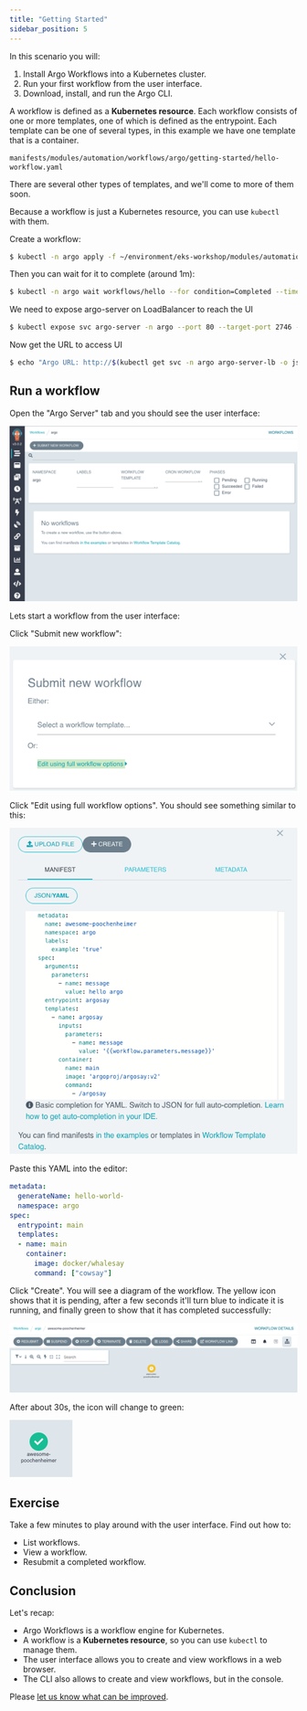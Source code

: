 ```yaml
---
title: "Getting Started"
sidebar_position: 5
---
```


In this scenario you will:

1. Install Argo Workflows into a Kubernetes cluster.
2. Run your first workflow from the user interface.
3. Download, install, and run the Argo CLI.

A workflow is defined as a **Kubernetes resource**. Each workflow consists of one or more templates, one of which is
defined as the entrypoint. Each template can be one of several types, in this example we have one template that is a
container.

```file
manifests/modules/automation/workflows/argo/getting-started/hello-workflow.yaml
```

There are several other types of templates, and we'll come to more of them soon.

Because a workflow is just a Kubernetes resource, you can use `kubectl` with them.

Create a workflow:

```bash
$ kubectl -n argo apply -f ~/environment/eks-workshop/modules/automation/workflows/argo/getting-started/hello-workflow.yaml
```

Then you can wait for it to complete (around 1m):

```bash timeout=120
$ kubectl -n argo wait workflows/hello --for condition=Completed --timeout 2m
```

We need to expose argo-server on LoadBalancer to reach the UI

```bash
$ kubectl expose svc argo-server -n argo --port 80 --target-port 2746 --type LoadBalancer --name argo-server-lb
```

Now get the URL to access UI
```bash
$ echo "Argo URL: http://$(kubectl get svc -n argo argo-server-lb -o jsonpath='{.status.loadBalancer.ingress[0].hostname}')"
```

## Run a workflow

Open the "Argo Server" tab and you should see the user interface:

![UI](../assets/ui.png)

Lets start a workflow from the user interface:

Click "Submit new workflow":

![UI](../assets/submit-01.png)

Click "Edit using full workflow options". You should see something similar to this:

![UI](../assets/submit-02.png)

Paste this YAML into the editor:

```yaml
metadata:
  generateName: hello-world-
  namespace: argo
spec:
  entrypoint: main
  templates:
  - name: main
    container:
      image: docker/whalesay
      command: ["cowsay"]
```

Click "Create". You will see a diagram of the workflow. The yellow icon shows that it is pending, after a few seconds it'll turn blue to indicate it is running, and finally green to show that it has completed successfully:

![UI](../assets/running.png)

After about 30s, the icon will change to green:

![UI](../assets/green.png)

## Exercise

Take a few minutes to play around with the user interface. Find out how to:

* List workflows.
* View a workflow.
* Resubmit a completed workflow.

## Conclusion
Let's recap:

* Argo Workflows is a workflow engine for Kubernetes.
* A workflow is a **Kubernetes resource**, so you can use `kubectl` to manage them.
* The user interface allows you to create and view workflows in a web browser.
* The CLI also allows to create and view workflows, but in the console.

Please [let us know what can be improved](https://github.com/csantanapr/argo-workflows-intro-course/issues).
